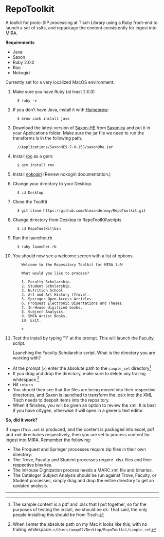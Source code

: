 # RepoToolkit
A toolkit for proto-SIP processing at Tisch Library using a Ruby front-end to launch a set of xslts, and repackage the content consistently for ingest into MIRA.

**Requirements**
* Java
* Saxon
* Ruby 2.0.0
* Roo
* Nokogiri

Currently set for a very localized MacOS environment.

1. Make sure you have Ruby (at least 2.0.0)

         $ ruby -v
 
2. If you don’t have Java, install it with [Homebrew](https://brew.sh/):

         $ brew cask install java

3. Download the latest version of [Saxon-HE](https://sourceforge.net/projects/saxon/files/) from [Saxonica](http://www.saxonica.com/download/opensource.xml) and put it in your Applications folder. Make sure the jar file we need to run the transforms is in the following path.

         //Applications/SaxonHE9-7-0-15J/saxon9he.jar

4. Install [roo](https://github.com/roo-rb/roo) as a gem:

         $ gem install roo
         
5. Install [nokogiri](http://www.nokogiri.org/tutorials/installing_nokogiri.html) (Review nokogiri documentation.)
       
6. Change your directory to your Desktop.

         $ cd Desktop
        
7. Clone the ToolKit

         $ git clone https://github.com/Alexandermay/RepoToolkit.git
 
8. Change directory from Desktop to RepoToolKit\scripts

         $ cd RepoToolKit\bin
        		  
9. Run the launcher.rb

         $ ruby launcher.rb

10. You should now see a welcome screen with a list of options.

        
            Welcome to the Repository Toolkit for MIRA 1.0!

            What would you like to process?

            1. Faculty Scholarship.
            2. Student Scholarship.
            3. Nutrition School.
            4. Art and Art History (Trove).
            5. Springer Open Access Articles.
            6. Proquest Electronic Disertations and Theses.
            7. In-House digitized books.
            8. Subject Analysis.
            9. SMFA Artist Books.
            10. Exit.

            > 

                  

11.   Test the install by typing "1" at the prompt.  This will launch the Faculty script.

         Launching the Faculty Scholarship script.
         What is the directory you are working with?
         >

+   At the prompt (`>`) enter the absolute path to the `sample_set` directory[^1]
+   If you drag and drop the directory, make sure to delete any trailing whitespace.[^2] 
+   Hit `return`
+ You should then see that the files are being moved into their respective directories, and Saxon is launched to transform the .xslx into the XML Tisch needs to despoit items into the repository.
+ When it finishes, you will be given an option to review the xml.  It is best if you have oXygen, otherwise it will open in a generic text editor.

**So, did it work?**

If `ingestThis.xml` is produced, and the content is packaged into excel, pdf and xml directories respectively, then you are set to process content for ingest into MIRA.  Remember the following:
+ The Proquest and Springer processes require zip files in their own directory.
+ The Trove, Faculty and Student processes require .xlsx files and their respective binaries.
+ The inHouse Digitization process needs a MARC xml file and binaries.
+ The Cataloger Subject Analysis should be run against Trove, Faculty, or Student processes, simply drag and drop the entire directory to get an updated analysis.


---

[^1]: The sample content is a pdf and .xlsx that I put together, so for the purposes of testing the install, we should be ok. That said, the only people installing this should be from Tisch.

[^2]: When I enter the absolute path on my Mac it looks like this, with no trailing whitespace: 
            `>/Users/amay02/Desktop/RepoToolkit/sample_set`


        


